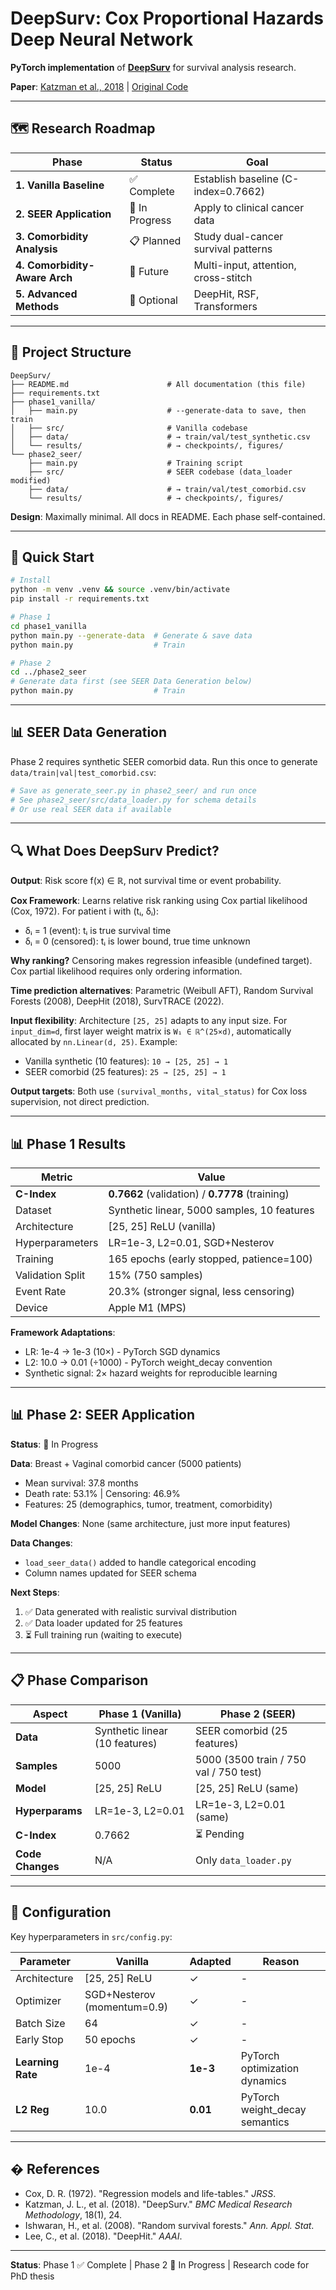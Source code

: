 # DeepSurv: Cox Proportional Hazards Deep Neural Network

**PyTorch implementation** of **[DeepSurv](https://arxiv.org/abs/1606.00931)** for survival analysis research.

**Paper**: [Katzman et al., 2018](https://arxiv.org/abs/1606.00931) | [Original Code](https://github.com/jaredleekatzman/DeepSurv)

---

## 🗺️ Research Roadmap

| Phase | Status | Goal |
|-------|--------|------|
| **1. Vanilla Baseline** | ✅ Complete | Establish baseline (C-index=0.7662) |
| **2. SEER Application** | 🔄 In Progress | Apply to clinical cancer data |
| **3. Comorbidity Analysis** | 📋 Planned | Study dual-cancer survival patterns |
| **4. Comorbidity-Aware Arch** | 🔮 Future | Multi-input, attention, cross-stitch |
| **5. Advanced Methods** | 🔮 Optional | DeepHit, RSF, Transformers |

---

## 📂 Project Structure

```
DeepSurv/
├── README.md                      # All documentation (this file)
├── requirements.txt
├── phase1_vanilla/
│   ├── main.py                    # --generate-data to save, then train
│   ├── src/                       # Vanilla codebase
│   ├── data/                      # → train/val/test_synthetic.csv
│   └── results/                   # → checkpoints/, figures/
└── phase2_seer/
    ├── main.py                    # Training script
    ├── src/                       # SEER codebase (data_loader modified)
    ├── data/                      # → train/val/test_comorbid.csv
    └── results/                   # → checkpoints/, figures/
```

**Design**: Maximally minimal. All docs in README. Each phase self-contained.

---

## 🎯 Quick Start

```bash
# Install
python -m venv .venv && source .venv/bin/activate
pip install -r requirements.txt

# Phase 1
cd phase1_vanilla
python main.py --generate-data  # Generate & save data
python main.py                  # Train

# Phase 2  
cd ../phase2_seer
# Generate data first (see SEER Data Generation below)
python main.py                  # Train
```

---

## 📊 SEER Data Generation

Phase 2 requires synthetic SEER comorbid data. Run this once to generate `data/train|val|test_comorbid.csv`:

```python
# Save as generate_seer.py in phase2_seer/ and run once
# See phase2_seer/src/data_loader.py for schema details
# Or use real SEER data if available
```

---

## 🔍 What Does DeepSurv Predict?

**Output**: Risk score f(x) ∈ ℝ, not survival time or event probability.

**Cox Framework**: Learns relative risk ranking using Cox partial likelihood (Cox, 1972). For patient i with (tᵢ, δᵢ):
- δᵢ = 1 (event): tᵢ is true survival time
- δᵢ = 0 (censored): tᵢ is lower bound, true time unknown

**Why ranking?** Censoring makes regression infeasible (undefined target). Cox partial likelihood requires only ordering information.

**Time prediction alternatives**: Parametric (Weibull AFT), Random Survival Forests (2008), DeepHit (2018), SurvTRACE (2022).

**Input flexibility**: Architecture `[25, 25]` adapts to any input size. For `input_dim=d`, first layer weight matrix is `W₁ ∈ ℝ^(25×d)`, automatically allocated by `nn.Linear(d, 25)`. Example:
- Vanilla synthetic (10 features): `10 → [25, 25] → 1`
- SEER comorbid (25 features): `25 → [25, 25] → 1`

**Output targets**: Both use `(survival_months, vital_status)` for Cox loss supervision, not direct prediction.

---

## 📊 Phase 1 Results

| Metric | Value |
|--------|-------|
| **C-Index** | **0.7662** (validation) / **0.7778** (training) |
| Dataset | Synthetic linear, 5000 samples, 10 features |
| Architecture | [25, 25] ReLU (vanilla) |
| Hyperparameters | LR=1e-3, L2=0.01, SGD+Nesterov |
| Training | 165 epochs (early stopped, patience=100) |
| Validation Split | 15% (750 samples) |
| Event Rate | 20.3% (stronger signal, less censoring) |
| Device | Apple M1 (MPS) |

**Framework Adaptations**: 
- LR: 1e-4 → 1e-3 (10×) - PyTorch SGD dynamics
- L2: 10.0 → 0.01 (÷1000) - PyTorch weight_decay convention
- Synthetic signal: 2× hazard weights for reproducible learning

---

## 📊 Phase 2: SEER Application

**Status**: 🔄 In Progress

**Data**: Breast + Vaginal comorbid cancer (5000 patients)
- Mean survival: 37.8 months
- Death rate: 53.1% | Censoring: 46.9%
- Features: 25 (demographics, tumor, treatment, comorbidity)

**Model Changes**: None (same architecture, just more input features)

**Data Changes**: 
- `load_seer_data()` added to handle categorical encoding
- Column names updated for SEER schema

**Next Steps**:
1. ✅ Data generated with realistic survival distribution
2. ✅ Data loader updated for 25 features
3. ⏳ Full training run (waiting to execute)

---

## 📋 Phase Comparison

| Aspect | Phase 1 (Vanilla) | Phase 2 (SEER) |
|--------|-------------------|----------------|
| **Data** | Synthetic linear (10 features) | SEER comorbid (25 features) |
| **Samples** | 5000 | 5000 (3500 train / 750 val / 750 test) |
| **Model** | [25, 25] ReLU | [25, 25] ReLU (same) |
| **Hyperparams** | LR=1e-3, L2=0.01 | LR=1e-3, L2=0.01 (same) |
| **C-Index** | 0.7662 | ⏳ Pending |
| **Code Changes** | N/A | Only `data_loader.py` |

---

## 🔧 Configuration

Key hyperparameters in `src/config.py`:

| Parameter | Vanilla | Adapted | Reason |
|-----------|---------|---------|--------|
| Architecture | [25, 25] ReLU | ✓ | - |
| Optimizer | SGD+Nesterov (momentum=0.9) | ✓ | - |
| Batch Size | 64 | ✓ | - |
| Early Stop | 50 epochs | ✓ | - |
| **Learning Rate** | 1e-4 | **1e-3** | PyTorch optimization dynamics |
| **L2 Reg** | 10.0 | **0.01** | PyTorch weight_decay semantics |

---

## � References

- Cox, D. R. (1972). "Regression models and life-tables." *JRSS*.
- Katzman, J. L., et al. (2018). "DeepSurv." *BMC Medical Research Methodology*, 18(1), 24.
- Ishwaran, H., et al. (2008). "Random survival forests." *Ann. Appl. Stat*.
- Lee, C., et al. (2018). "DeepHit." *AAAI*.

---

**Status**: Phase 1 ✅ Complete | Phase 2 🔄 In Progress | Research code for PhD thesis
